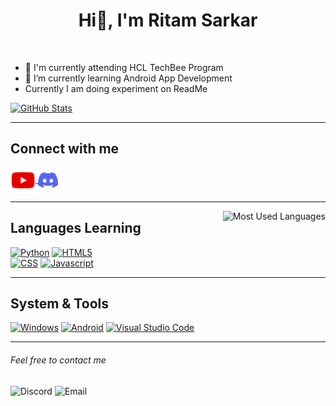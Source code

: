 <h1 align="center">Hi👋, I'm Ritam Sarkar</h1>

<br>

- 🔭 I'm currently attending HCL TechBee Program
- 🌱 I’m currently learning Android App Development
- Currently I am doing experiment on ReadMe

<p>
    <a href="https://github.com/RSGameTech">
        <img src="https://github-readme-stats.vercel.app/api?username=RSGameTech&count_private=true&show_icons=true&bg_color=091633&title_color=4BCADD&text_color=3C8DBC&icon_color=2E4D82&border_color=4BCADD" alt="GitHub Stats">
    </a>
</p>

 ---

<h2 align="left">Connect with me</h2>
<div align="left">
    <a href="https://www.youtube.com/channel/UC0Wu3Hu3NSeYVwQCqKhRUUQ">
        <img align="center" src="./assets/youtube.svg" alt="YouTube Channel" height="40">
    </a>
    <a href="https://discord.gg/GPJzCH7">
        <img align="center" src="./assets/discord.svg" alt="Discord Server" height="25">
    </a>
</div>

---

<img align="right" src="https://github-readme-stats.vercel.app/api/top-langs/?username=RSGameTech&langs_count=8&theme=github_dark&layout=compact" alt="Most Used Languages">
<h2 align="left">Languages Learning</h2>
<div align="left">
    <a href="https://www.python.org/"><img src="https://img.shields.io/badge/Python-%232a2a2a?style=for-the-badge&logo=python" alt="Python" height="25"></a>
    <a href="https://developer.mozilla.org/en-US/docs/Web/HTML"><img src="https://img.shields.io/badge/HTML-%232a2a2a?style=for-the-badge&logo=html5" alt="HTML5" height="25"></a>
</div>
<div align="left">
    <a href="https://developer.mozilla.org/en-US/docs/Web/CSS"><img src="https://img.shields.io/badge/CSS-%232a2a2a?style=for-the-badge&logo=css3&logoColor=%231572b6" alt="CSS" height="25"></a>
    <a href="https://kotlinlang.org"><img src="https://img.shields.io/badge/Kotlin-%232a2a2a?style=for-the-badge&logo=kotlin" alt="Javascript" height="25"></a>
</div>

---

<h2 align="left">System & Tools</h2>
<p align="left">
    <a href="https://www.microsoft.com/en-in/windows?r=1"><img src="https://img.shields.io/badge/Windows-%23091633?style=for-the-badge&logo=microsoft&logoColor=%234BCADD" alt="Windows" height="25"></a>
    <a href="https://www.android.com/intl/en_in/"><img src="https://img.shields.io/badge/Android-%232a2a2a?style=for-the-badge&logo=android" alt="Android" height="25"></a>
    <a href="https://code.visualstudio.com"><img src="https://img.shields.io/badge/Visual%20Studio%20Code-%232a2a2a?style=for-the-badge&logo=visualstudiocode&logoColor=%23007acc" alt="Visual Studio Code" height="25"></a>
<p>

---

<h6>Feel free to contact me</h6>
<p>
<img src="https://img.shields.io/badge/Discord-RSGameTech%237621-%235865f2?style=flat&logo=discord" alt="Discord">
<img src="https://img.shields.io/badge/Email-rsgame0604@gmail.com-%23ea4335?style=flat&logo=gmail" alt="Email">
</p>

<!--
- 👯 I’m looking to collaborate on ...
- 🤔 I’m looking for help with ...
- 💬 Ask me about ...

- 😄 Pronouns: ...
- ⚡ Fun fact: ...
-->
